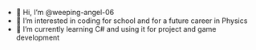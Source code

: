 - 👋 Hi, I’m @weeping-angel-06
- 👀 I’m interested in coding for school and for a future career in Physics
- 🌱 I’m currently learning C# and using it for project and game development

<!---
weeping-angel-06/weeping-angel-06 is a ✨ special ✨ repository because its `README.md` (this file) appears on your GitHub profile.
You can click the Preview link to take a look at your changes.
--->
